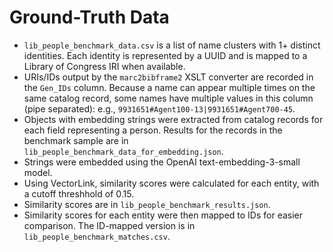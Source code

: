 # Ground-Truth Data

* `lib_people_benchmark_data.csv` is a list of name clusters with 1+ distinct identities. Each identity is represented by a UUID and is mapped to a Library of Congress IRI when available. 
* URIs/IDs output by the `marc2bibframe2` XSLT converter are recorded in the `Gen_IDs` column. Because a name can appear multiple times on the same catalog record, some names have multiple values in this column (pipe separated): e.g., `9931651#Agent100-13|9931651#Agent700-45`.
* Objects with embedding strings were extracted from catalog records for each field representing a person. Results for the records in the benchmark sample are in `lib_people_benchmark_data_for_embedding.json`.
* Strings were embedded using the OpenAI text-embedding-3-small model.
* Using VectorLink, similarity scores were calculated for each entity, with a cutoff threshhold of 0.15.
* Similarity scores are in `lib_people_benchmark_results.json`.
* Similarity scores for each entity were then mapped to IDs for easier comparison. The ID-mapped version is in `lib_people_benchmark_matches.csv`.




